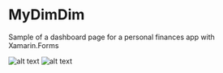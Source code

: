 # MyDimDim

Sample of a dashboard page for a personal finances app with Xamarin.Forms

![alt text](https://github.com/ricardoprestes/MyDimDim/blob/master/screenshot/iOS.png)
![alt text](https://github.com/ricardoprestes/MyDimDim/blob/master/screenshot/Android.jpg)
